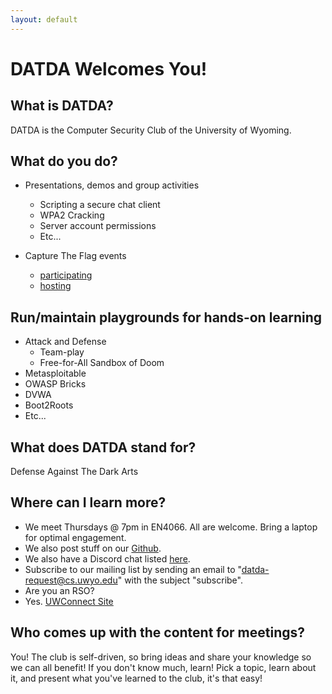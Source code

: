 ```yaml
---
layout: default
---
```

# DATDA Welcomes You!
## What is DATDA?
DATDA is the Computer Security Club of the University of Wyoming.

## What do you do?
* Presentations, demos and group activities
  * Scripting a secure chat client
  * WPA2 Cracking
  * Server account permissions
  * Etc...

* Capture The Flag events
  * [participating](https://ctftime.org/team/34010)
  * [hosting](https://pipwn.com)

## Run/maintain playgrounds for hands-on learning
* Attack and Defense
  * Team-play
  * Free-for-All Sandbox of Doom
* Metasploitable
* OWASP Bricks
* DVWA
* Boot2Roots
* Etc...

## What does DATDA stand for?
Defense Against The Dark Arts

## Where can I learn more?
* We meet Thursdays @ 7pm in EN4066. All are welcome. Bring a laptop for optimal engagement.
* We also post stuff on our [Github](https://github.com/DATDA).
* We also have a Discord chat listed [here](https://datda.tk/contact).
* Subscribe to our mailing list by sending an email to "datda-request@cs.uwyo.edu" with the subject "subscribe".
* Are you an RSO?
* Yes. [UWConnect Site](https://uwyo.campuslabs.com/engage/organization/datda)

## Who comes up with the content for meetings?
You! The club is self-driven, so bring ideas and share your knowledge so we can all benefit! If you don't know much, learn! Pick a topic, learn about it, and present what you've learned to the club, it's that easy!
